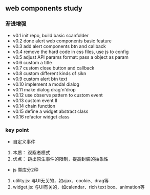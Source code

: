 web components study
---

### 渐进增强
* v0.1 init repo, build basic scanfolder
* v0.2 done alert web components basic feature
* v0.3 add alert components btn and callback
* v0.4 remove the hard code in css files, use js to config
* v0.5 adjust API params format: pass a object as param
* v0.6 custom a title
* v0.7 custom close button and callback
* v0.8 custom different kinds of sikn
* v0.9 custom alert btn text
* v0.10 implement a modal dialog
* v0.11 make dialog drag'n'drop
* v0.12 use observe pattern to custom event
* v0.13 custom event II
* v0.14 chain function
* v0.15 define a widget abstract class
* v0.16 refactor widget class


### key point

* 自定义事件

> 
  1. 本质： 观察者模式
  2. 优点： 跳出原生事件的限制，提高封装的抽象性

* js 类库分2种

>
  1. utility.js: 与UI无关的，如ajax、cookie、drag等
  2. widget.js: 与UI有关的，如calendar、rich text box、animation等

